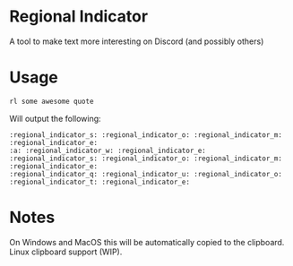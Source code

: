 # Regional Indicator

A tool to make text more interesting on Discord (and possibly others)

# Usage

```bash
rl some awesome quote
```

Will output the following:

```
:regional_indicator_s: :regional_indicator_o: :regional_indicator_m: :regional_indicator_e:
:a: :regional_indicator_w: :regional_indicator_e: :regional_indicator_s: :regional_indicator_o: :regional_indicator_m: :regional_indicator_e:
:regional_indicator_q: :regional_indicator_u: :regional_indicator_o: :regional_indicator_t: :regional_indicator_e:
```

# Notes

On Windows and MacOS this will be automatically copied to the clipboard. Linux clipboard support (WIP).
